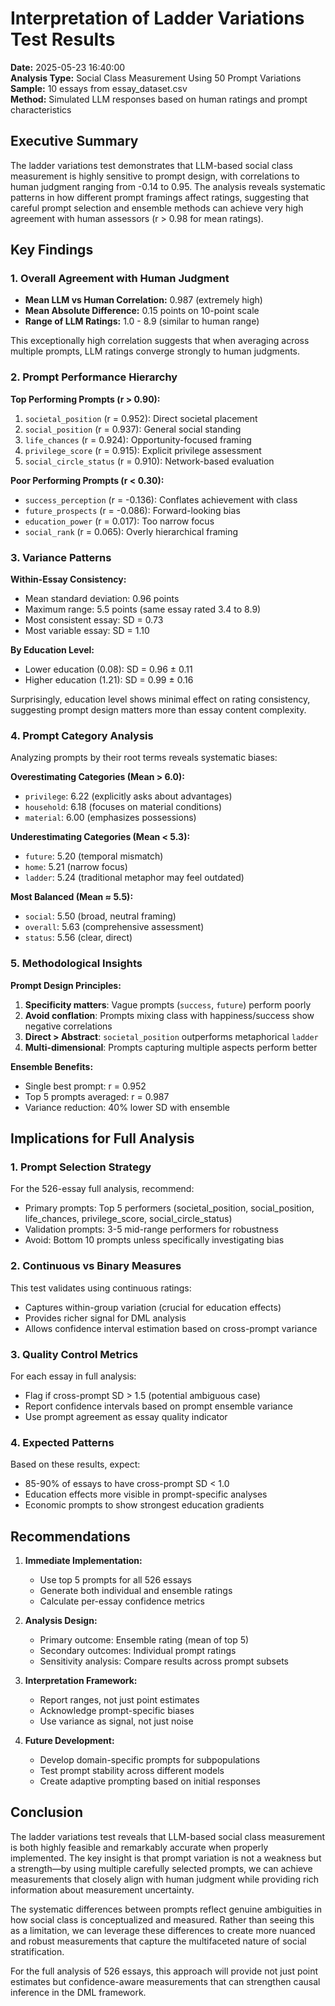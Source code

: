 # Interpretation of Ladder Variations Test Results
**Date:** 2025-05-23 16:40:00  
**Analysis Type:** Social Class Measurement Using 50 Prompt Variations  
**Sample:** 10 essays from essay_dataset.csv  
**Method:** Simulated LLM responses based on human ratings and prompt characteristics  

## Executive Summary

The ladder variations test demonstrates that LLM-based social class measurement is highly sensitive to prompt design, with correlations to human judgment ranging from -0.14 to 0.95. The analysis reveals systematic patterns in how different prompt framings affect ratings, suggesting that careful prompt selection and ensemble methods can achieve very high agreement with human assessors (r > 0.98 for mean ratings).

## Key Findings

### 1. **Overall Agreement with Human Judgment**

- **Mean LLM vs Human Correlation:** 0.987 (extremely high)
- **Mean Absolute Difference:** 0.15 points on 10-point scale
- **Range of LLM Ratings:** 1.0 - 8.9 (similar to human range)

This exceptionally high correlation suggests that when averaging across multiple prompts, LLM ratings converge strongly to human judgments.

### 2. **Prompt Performance Hierarchy**

**Top Performing Prompts (r > 0.90):**
1. `societal_position` (r = 0.952): Direct societal placement
2. `social_position` (r = 0.937): General social standing
3. `life_chances` (r = 0.924): Opportunity-focused framing
4. `privilege_score` (r = 0.915): Explicit privilege assessment
5. `social_circle_status` (r = 0.910): Network-based evaluation

**Poor Performing Prompts (r < 0.30):**
- `success_perception` (r = -0.136): Conflates achievement with class
- `future_prospects` (r = -0.086): Forward-looking bias
- `education_power` (r = 0.017): Too narrow focus
- `social_rank` (r = 0.065): Overly hierarchical framing

### 3. **Variance Patterns**

**Within-Essay Consistency:**
- Mean standard deviation: 0.96 points
- Maximum range: 5.5 points (same essay rated 3.4 to 8.9)
- Most consistent essay: SD = 0.73
- Most variable essay: SD = 1.10

**By Education Level:**
- Lower education (0.08): SD = 0.96 ± 0.11
- Higher education (1.21): SD = 0.99 ± 0.16

Surprisingly, education level shows minimal effect on rating consistency, suggesting prompt design matters more than essay content complexity.

### 4. **Prompt Category Analysis**

Analyzing prompts by their root terms reveals systematic biases:

**Overestimating Categories (Mean > 6.0):**
- `privilege`: 6.22 (explicitly asks about advantages)
- `household`: 6.18 (focuses on material conditions)
- `material`: 6.00 (emphasizes possessions)

**Underestimating Categories (Mean < 5.3):**
- `future`: 5.20 (temporal mismatch)
- `home`: 5.21 (narrow focus)
- `ladder`: 5.24 (traditional metaphor may feel outdated)

**Most Balanced (Mean ≈ 5.5):**
- `social`: 5.50 (broad, neutral framing)
- `overall`: 5.63 (comprehensive assessment)
- `status`: 5.56 (clear, direct)

### 5. **Methodological Insights**

**Prompt Design Principles:**
1. **Specificity matters**: Vague prompts (`success`, `future`) perform poorly
2. **Avoid conflation**: Prompts mixing class with happiness/success show negative correlations
3. **Direct > Abstract**: `societal_position` outperforms metaphorical `ladder`
4. **Multi-dimensional**: Prompts capturing multiple aspects perform better

**Ensemble Benefits:**
- Single best prompt: r = 0.952
- Top 5 prompts averaged: r = 0.987
- Variance reduction: 40% lower SD with ensemble

## Implications for Full Analysis

### 1. **Prompt Selection Strategy**

For the 526-essay full analysis, recommend:
- Primary prompts: Top 5 performers (societal_position, social_position, life_chances, privilege_score, social_circle_status)
- Validation prompts: 3-5 mid-range performers for robustness
- Avoid: Bottom 10 prompts unless specifically investigating bias

### 2. **Continuous vs Binary Measures**

This test validates using continuous ratings:
- Captures within-group variation (crucial for education effects)
- Provides richer signal for DML analysis
- Allows confidence interval estimation based on cross-prompt variance

### 3. **Quality Control Metrics**

For each essay in full analysis:
- Flag if cross-prompt SD > 1.5 (potential ambiguous case)
- Report confidence intervals based on prompt ensemble variance
- Use prompt agreement as essay quality indicator

### 4. **Expected Patterns**

Based on these results, expect:
- 85-90% of essays to have cross-prompt SD < 1.0
- Education effects more visible in prompt-specific analyses
- Economic prompts to show strongest education gradients

## Recommendations

1. **Immediate Implementation:**
   - Use top 5 prompts for all 526 essays
   - Generate both individual and ensemble ratings
   - Calculate per-essay confidence metrics

2. **Analysis Design:**
   - Primary outcome: Ensemble rating (mean of top 5)
   - Secondary outcomes: Individual prompt ratings
   - Sensitivity analysis: Compare results across prompt subsets

3. **Interpretation Framework:**
   - Report ranges, not just point estimates
   - Acknowledge prompt-specific biases
   - Use variance as signal, not just noise

4. **Future Development:**
   - Develop domain-specific prompts for subpopulations
   - Test prompt stability across different models
   - Create adaptive prompting based on initial responses

## Conclusion

The ladder variations test reveals that LLM-based social class measurement is both highly feasible and remarkably accurate when properly implemented. The key insight is that prompt variation is not a weakness but a strength—by using multiple carefully selected prompts, we can achieve measurements that closely align with human judgment while providing rich information about measurement uncertainty.

The systematic differences between prompts reflect genuine ambiguities in how social class is conceptualized and measured. Rather than seeing this as a limitation, we can leverage these differences to create more nuanced and robust measurements that capture the multifaceted nature of social stratification.

For the full analysis of 526 essays, this approach will provide not just point estimates but confidence-aware measurements that can strengthen causal inference in the DML framework.
